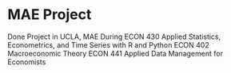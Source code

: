 # MAE Project
Done Project in UCLA, MAE
During 
ECON 430 Applied Statistics, Econometrics, and Time Series with R and Python 
ECON 402 Macroeconomic Theory 
ECON 441 Applied Data Management for Economists 
